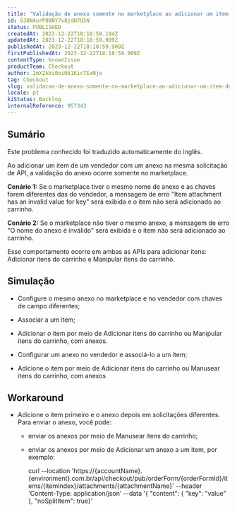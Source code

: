 ```yaml
---
title: 'Validação de anexo somente no marketplace ao adicionar um item de um vendedor com anexo'
id: 638N4urP08NY7v8jdH7U5N
status: PUBLISHED
createdAt: 2023-12-22T18:18:59.194Z
updatedAt: 2023-12-22T18:18:59.909Z
publishedAt: 2023-12-22T18:18:59.909Z
firstPublishedAt: 2023-12-22T18:18:59.909Z
contentType: knownIssue
productTeam: Checkout
author: 2mXZkbi0oi061KicTExNjo
tag: Checkout
slug: validacao-de-anexo-somente-no-marketplace-ao-adicionar-um-item-de-um-vendedor-com-anexo
locale: pt
kiStatus: Backlog
internalReference: 957343
---
```


## Sumário

<div class="alert alert-info">
  <p>Este problema conhecido foi traduzido automaticamente do inglês.</p>
</div>


Ao adicionar um item de um vendedor com um anexo na mesma solicitação de API, a validação do anexo ocorre somente no marketplace.

**Cenário 1:**
Se o marketplace tiver o mesmo nome de anexo e as chaves forem diferentes das do vendedor, a mensagem de erro "Item attachment has an invalid value for key" será exibida e o item não será adicionado ao carrinho.

**Cenário 2:**
Se o marketplace não tiver o mesmo anexo, a mensagem de erro "O nome do anexo é inválido" será exibida e o item não será adicionado ao carrinho.

Esse comportamento ocorre em ambas as APIs para adicionar itens: Adicionar itens do carrinho e Manipular itens do carrinho.

## Simulação



- Configure o mesmo anexo no marketplace e no vendedor com chaves de campo diferentes;
- Associar a um item;
- Adicionar o item por meio de Adicionar itens do carrinho ou Manipular itens do carrinho, com anexos.


- Configurar um anexo no vendedor e associá-lo a um item;
- Adicione o item por meio de Adicionar itens do carrinho ou Manusear itens do carrinho, com anexos

## Workaround



- Adicione o item primeiro e o anexo depois em solicitações diferentes. Para enviar o anexo, você pode:
  - enviar os anexos por meio de Manusear itens do carrinho;
  - enviar os anexos por meio de Adicionar um anexo a um item, por exemplo:

    curl --location 'https://{accountName}.{environment}.com.br/api/checkout/pub/orderForm/{orderFormId}/items/{itemIndex}/attachments/{attachmentName}' \--header 'Content-Type: application/json' \--data '{ "content": { "key": "value" }, "noSplitItem": true}'





